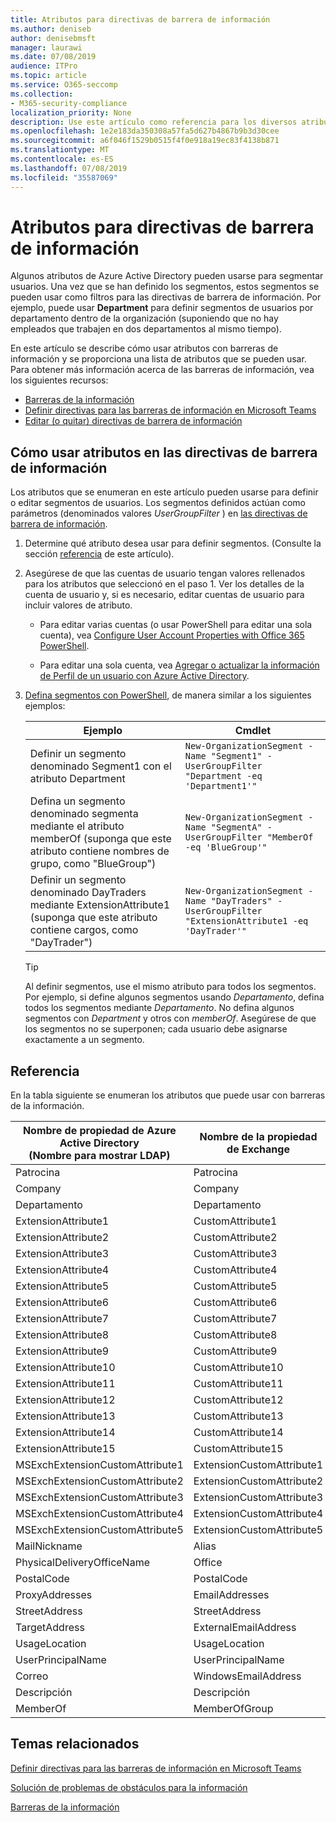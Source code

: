 ```yaml
---
title: Atributos para directivas de barrera de información
ms.author: deniseb
author: denisebmsft
manager: laurawi
ms.date: 07/08/2019
audience: ITPro
ms.topic: article
ms.service: O365-seccomp
ms.collection:
- M365-security-compliance
localization_priority: None
description: Use este artículo como referencia para los diversos atributos que puede usar en las directivas de barrera de información.
ms.openlocfilehash: 1e2e183da350308a57fa5d627b4867b9b3d30cee
ms.sourcegitcommit: a6f046f1529b0515f4f0e918a19ec83f4138b871
ms.translationtype: MT
ms.contentlocale: es-ES
ms.lasthandoff: 07/08/2019
ms.locfileid: "35587069"
---
```

# <a name="attributes-for-information-barrier-policies"></a>Atributos para directivas de barrera de información

Algunos atributos de Azure Active Directory pueden usarse para segmentar usuarios. Una vez que se han definido los segmentos, estos segmentos se pueden usar como filtros para las directivas de barrera de información. Por ejemplo, puede usar **Department** para definir segmentos de usuarios por departamento dentro de la organización (suponiendo que no hay empleados que trabajen en dos departamentos al mismo tiempo). 

En este artículo se describe cómo usar atributos con barreras de información y se proporciona una lista de atributos que se pueden usar. Para obtener más información acerca de las barreras de información, vea los siguientes recursos:
- [Barreras de la información](information-barriers.md)
- [Definir directivas para las barreras de información en Microsoft Teams](information-barriers-policies.md)
- [Editar (o quitar) directivas de barrera de información](information-barriers-edit-segments-policies.md.md)

## <a name="how-to-use-attributes-in-information-barrier-policies"></a>Cómo usar atributos en las directivas de barrera de información

Los atributos que se enumeran en este artículo pueden usarse para definir o editar segmentos de usuarios. Los segmentos definidos actúan como parámetros (denominados valores *UserGroupFilter* ) en [las directivas de barrera de información](information-barriers-policies.md).

1. Determine qué atributo desea usar para definir segmentos. (Consulte la sección [referencia](#reference) de este artículo).

2. Asegúrese de que las cuentas de usuario tengan valores rellenados para los atributos que seleccionó en el paso 1. Ver los detalles de la cuenta de usuario y, si es necesario, editar cuentas de usuario para incluir valores de atributo. 

    - Para editar varias cuentas (o usar PowerShell para editar una sola cuenta), vea [Configure User Account Properties with Office 365 PowerShell](https://docs.microsoft.com/office365/enterprise/powershell/configure-user-account-properties-with-office-365-powershell).

    - Para editar una sola cuenta, vea [Agregar o actualizar la información de Perfil de un usuario con Azure Active Directory](https://docs.microsoft.com/azure/active-directory/fundamentals/active-directory-users-profile-azure-portal).

3. [Defina segmentos con PowerShell](information-barriers-policies.md#define-segments-using-powershell), de manera similar a los siguientes ejemplos:

    |Ejemplo  |Cmdlet  |
    |---------|---------|
    |Definir un segmento denominado Segment1 con el atributo Department     | `New-OrganizationSegment -Name "Segment1" -UserGroupFilter "Department -eq 'Department1'"`        |
    |Defina un segmento denominado segmenta mediante el atributo memberOf (suponga que este atributo contiene nombres de grupo, como "BlueGroup")     | `New-OrganizationSegment -Name "SegmentA" -UserGroupFilter "MemberOf -eq 'BlueGroup'"`        |
    |Definir un segmento denominado DayTraders mediante ExtensionAttribute1 (suponga que este atributo contiene cargos, como "DayTrader")|`New-OrganizationSegment -Name "DayTraders" -UserGroupFilter "ExtensionAttribute1 -eq 'DayTrader'"` |

    > [!TIP]
    > Al definir segmentos, use el mismo atributo para todos los segmentos. Por ejemplo, si define algunos segmentos usando *Departamento*, defina todos los segmentos mediante *Departamento*. No defina algunos segmentos con *Department* y otros con *memberOf*. Asegúrese de que los segmentos no se superponen; cada usuario debe asignarse exactamente a un segmento. 

## <a name="reference"></a>Referencia

En la tabla siguiente se enumeran los atributos que puede usar con barreras de la información.

|Nombre de propiedad de Azure Active Directory<br/>(Nombre para mostrar LDAP)  |Nombre de la propiedad de Exchange  |
|---------|---------|
|Patrocina       | Patrocina        |
|Company     |Company         |
|Departamento     |Departamento         |
|ExtensionAttribute1 |CustomAttribute1  |
|ExtensionAttribute2 |CustomAttribute2  |
|ExtensionAttribute3 |CustomAttribute3  |
|ExtensionAttribute4 |CustomAttribute4  |
|ExtensionAttribute5 |CustomAttribute5  |
|ExtensionAttribute6 |CustomAttribute6  |
|ExtensionAttribute7 |CustomAttribute7  |
|ExtensionAttribute8 |CustomAttribute8  |
|ExtensionAttribute9 |CustomAttribute9  |
|ExtensionAttribute10 |CustomAttribute10  |
|ExtensionAttribute11 |CustomAttribute11  |
|ExtensionAttribute12 |CustomAttribute12  |
|ExtensionAttribute13 |CustomAttribute13  |
|ExtensionAttribute14 |CustomAttribute14  |
|ExtensionAttribute15 |CustomAttribute15  |
|MSExchExtensionCustomAttribute1 |ExtensionCustomAttribute1 |
|MSExchExtensionCustomAttribute2 |ExtensionCustomAttribute2 |
|MSExchExtensionCustomAttribute3 |ExtensionCustomAttribute3 |
|MSExchExtensionCustomAttribute4 |ExtensionCustomAttribute4 |
|MSExchExtensionCustomAttribute5 |ExtensionCustomAttribute5 |
|MailNickname |Alias |
|PhysicalDeliveryOfficeName |Office |
|PostalCode |PostalCode |
|ProxyAddresses |EmailAddresses |
|StreetAddress |StreetAddress |
|TargetAddress |ExternalEmailAddress |
|UsageLocation |UsageLocation |
|UserPrincipalName  |UserPrincipalName  |
|Correo   |WindowsEmailAddress    |
|Descripción    |Descripción    |
|MemberOf   |MemberOfGroup  |

## <a name="related-topics"></a>Temas relacionados

[Definir directivas para las barreras de información en Microsoft Teams](information-barriers-policies.md)

[Solución de problemas de obstáculos para la información](information-barriers-troubleshooting.md)

[Barreras de la información](information-barriers.md)



